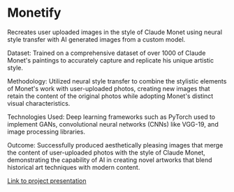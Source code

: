 
# Monetify

Recreates user uploaded images in the style of Claude Monet using neural style transfer with AI generated images from a custom model.

Dataset: Trained on a comprehensive dataset of over 1000 of Claude Monet's paintings to accurately capture and replicate his unique artistic style.

Methodology: Utilized neural style transfer to combine the stylistic elements of Monet's work with user-uploaded photos, creating new images that retain the content of the original photos while adopting Monet's distinct visual characteristics.

Technologies Used: Deep learning frameworks such as PyTorch used to implement GANs, convolutional neural networks (CNNs) like VGG-19, and image processing libraries.

Outcome: Successfully produced aesthetically pleasing images that merge the content of user-uploaded photos with the style of Claude Monet, demonstrating the capability of AI in creating novel artworks that blend historical art techniques with modern content.

[Link to project presentation](https://docs.google.com/presentation/d/1y_5wmOlj7lzrs5cydsojidPcb2U_QADz4lAgdFt_bLk/edit?usp=sharing)
